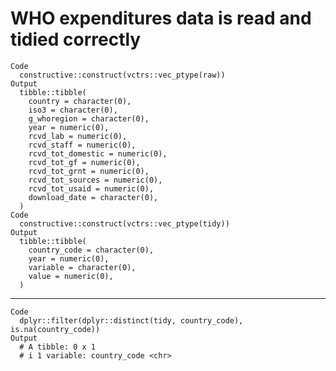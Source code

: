 # WHO expenditures data is read and tidied correctly

    Code
      constructive::construct(vctrs::vec_ptype(raw))
    Output
      tibble::tibble(
        country = character(0),
        iso3 = character(0),
        g_whoregion = character(0),
        year = numeric(0),
        rcvd_lab = numeric(0),
        rcvd_staff = numeric(0),
        rcvd_tot_domestic = numeric(0),
        rcvd_tot_gf = numeric(0),
        rcvd_tot_grnt = numeric(0),
        rcvd_tot_sources = numeric(0),
        rcvd_tot_usaid = numeric(0),
        download_date = character(0),
      )
    Code
      constructive::construct(vctrs::vec_ptype(tidy))
    Output
      tibble::tibble(
        country_code = character(0),
        year = numeric(0),
        variable = character(0),
        value = numeric(0),
      )

---

    Code
      dplyr::filter(dplyr::distinct(tidy, country_code), is.na(country_code))
    Output
      # A tibble: 0 x 1
      # i 1 variable: country_code <chr>

